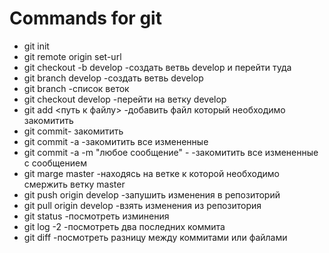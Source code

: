 # Commands for git

- git init
- git remote origin set-url <github>
- git checkout -b develop -создать ветвь develop и перейти туда
- git branch develop -создать ветвь develop
- git branch -список веток
- git checkout develop -перейти на ветку develop
- git add <путь к файлу> -добавить файл который необходимо закомитить
- git commit- закомитить
- git commit -a -закомитить все измененные 
- git commit -a -m "любое сообщение" - -закомитить все измененные с сообщением
- git marge master -находясь на ветке к которой необходимо смержить ветку master
- git push origin develop -запушить изменения в репозиторий
- git pull origin develop -взять изменения из репозитория
- git status -посмотреть изминения
- git log -2 -посмотреть два последних коммита
- git diff -посмотреть разницу между коммитами или файлами 
